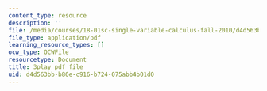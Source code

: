 ```yaml
---
content_type: resource
description: ''
file: /media/courses/18-01sc-single-variable-calculus-fall-2010/d4d563bbb86ec916b724075abb4b01d0_ShGBRUx2ub8.pdf
file_type: application/pdf
learning_resource_types: []
ocw_type: OCWFile
resourcetype: Document
title: 3play pdf file
uid: d4d563bb-b86e-c916-b724-075abb4b01d0
---
```

